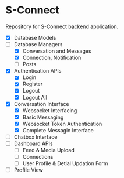 # S-Connect

Repository for S-Connect backend application.

- [x] Database Models
- [ ] Database Managers
  - [x] Conversation and Messages
  - [x] Connection, Notification
  - [ ] Posts
- [x] Authentication APIs
  - [x] Login
  - [x] Register
  - [x] Logout
  - [x] Logout All
- [x] Conversation Interface
  - [x] Websocket Interfacing
  - [x] Basic Messaging
  - [x] Websocket Token Authentication
  - [x] Complete Messagin Interface
- [ ] Chatbox Interface
- [ ] Dashboard APIs
  - [ ] Feed & Media Upload
  - [ ] Connections
  - [ ] User Profile & Detial Updation Form
- [ ] Profile View
